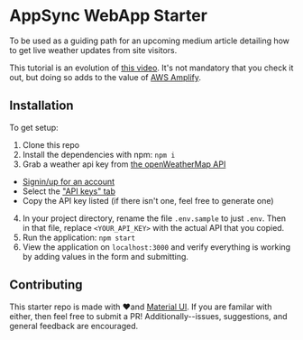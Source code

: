 # AppSync WebApp Starter

To be used as a guiding path for an upcoming medium article detailing how to get live weather updates from site visitors.

This tutorial is an evolution of [this video](https://www.youtube.com/watch?v=sQN28Jo-nak&t=0s&list=PLhr1KZpdzukcYWC1xD-vidMZf2uilGkor&index=2). It's not mandatory that you check it out, but doing so adds to the value of [AWS Amplify](https://aws-amplify.github.io/).

## Installation

To get setup:

1. Clone this repo
2. Install the dependencies with npm: `npm i`
3. Grab a weather api key from [the openWeatherMap API](https://openweathermap.org/api)

- [Signin/up for an account](https://home.openweathermap.org/users/sign_in)
- Select the ["API keys" tab](https://home.openweathermap.org/api_keys)
- Copy the API key listed (if there isn't one, feel free to generate one)

4. In your project directory, rename the file `.env.sample` to just `.env`. Then in that file, replace `<YOUR_API_KEY>` with the actual API that you copied.
5. Run the application: `npm start`
6. View the application on `localhost:3000` and verify everything is working by adding values in the form and submitting.

## Contributing

This starter repo is made with ❤️and [Material UI](https://material-ui.com/). If you are familar with either, then feel free to submit a PR! Additionally--issues, suggestions, and general feedback are encouraged.
